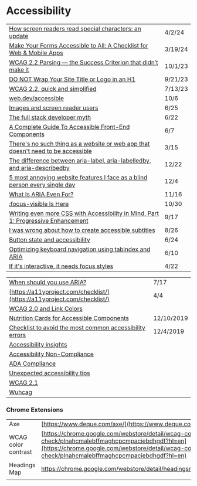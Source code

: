 # Accessibility

|                                                                                                                                                                                                                                                              |         |
| ------------------------------------------------------------------------------------------------------------------------------------------------------------------------------------------------------------------------------------------------------------ | ------- |
| [How screen readers read special characters: an update](https://elevenways.be/en/articles/screenreaders-special-characters)                                                                                                                                  | 4/2/24  |
| [Make Your Forms Accessible to All: A Checklist for Web & Mobile Apps](https://www.digitala11y.com/make-your-forms-accessible-to-all-a-checklist-for-web-mobile-apps/)                                                                                       | 3/19/24 |
| [WCAG 2.2 Parsing — the Success Criterion that didn’t make it](https://uxdesign.cc/wcag-2-2-parsing-the-success-criterion-that-didnt-make-it-ab8d4904328e)                                                                                                   | 10/1/23 |
| [DO NOT Wrap Your Site Title or Logo in an H1](https://bootcamp.uxdesign.cc/do-not-wrap-your-site-title-or-logo-in-an-h1-21dcc81a8b71)                                                                                                                       | 9/21/23 |
| [WCAG 2.2, quick and simplified](https://medium.com/design-ibm/wcag-2-2-quick-and-simplified-73c3ff66b065)                                                                                                                                                   | 7/13/23 |
| [web.dev/accessible](https://web.dev/accessible/)                                                                                                                                                                                                            | 10/6    |
| [Images and screen reader users](https://gomakethings.com/images-and-screen-reader-users/)                                                                                                                                                                   | 6/25    |
| [The full stack developer myth](https://gomakethings.com/the-full-stack-developer-myth/)                                                                                                                                                                     | 6/22    |
| [A Complete Guide To Accessible Front-End Components](https://www.smashingmagazine.com/2021/03/complete-guide-accessible-front-end-components/)                                                                                                              | 6/7     |
| [There's no such thing as a website or web app that doesn't need to be accessible](https://gomakethings.com/theres-no-such-thing-as-a-website-or-web-app-that-doesnt-need-to-be-accessible/)                                                                 | 3/15    |
| [The difference between aria-label, aria-labelledby, and aria-describedby](https://benmyers.dev/blog/aria-labels-and-descriptions/)                                                                                                                          | 12/22   |
| [5 most annoying website features I face as a blind person every single day](https://bighack.org/5-most-annoying-website-features-i-face-as-a-blind-screen-reader-user-accessibility/)                                                                       | 12/4    |
| [What Is ARIA Even For?](https://briefs.video/#pilot)                                                                                                                                                                                                        | 11/16   |
| [:focus-visible Is Here](https://css-tricks.com/focusing-on-focus-styles/)                                                                                                                                                                                   | 10/30   |
| [Writing even more CSS with Accessibility in Mind, Part 1: Progressive Enhancement](https://www.matuzo.at/blog/writing-even-more-css-with-accessibility-in-mind-progressive-enhancement/?utm\_source=CSS-Weekly\&utm\_campaign=Issue-427\&utm\_medium=email) | 9/17    |
| [I was wrong about how to create accessible subtitles](https://gomakethings.com/i-was-wrong-about-how-to-create-accessible-subtitles/?mc\_cid=86c1841e90\&mc\_eid=\[UNIQID])                                                                                 | 8/26    |
| [Button state and accessibility](https://gomakethings.com/button-state-and-accessibility/?mc\_cid=71656d75a6\&mc\_eid=\[UNIQID])                                                                                                                             | 6/24    |
| [Optimizing keyboard navigation using tabindex and ARIA](https://www.sarasoueidan.com/blog/keyboard-friendlier-article-listings/?utm\_source=CSS-Weekly\&utm\_campaign=Issue-414\&utm\_medium=email)                                                         | 6/10    |
| [If it's interactive, it needs focus styles](https://gomakethings.com/if-its-interactive-it-needs-focus-styles/?mc\_cid=e46f4c8f02\&mc\_eid=\[UNIQID])                                                                                                       | 4/22    |

|                                                                                                                                                        |            |
| ------------------------------------------------------------------------------------------------------------------------------------------------------ | ---------- |
| [When should you use ARIA?](https://gomakethings.com/when-should-you-use-aria/?mc\_cid=fba48fd3af\&mc\_eid=\[UNIQID])                                  | 7/17       |
| [https://a11yproject.com/checklist/](https://a11yproject.com/checklist/)                                                                               | 4/4        |
| [WCAG 2.0 and Link Colors](https://webaim.org/blog/wcag-2-0-and-link-colors/)                                                                          |            |
| [Nutrition Cards for Accessible Components](https://davatron5000.github.io/a11y-nutrition-cards)                                                       | 12/10/2019 |
| [Checklist to avoid the most common accessibility errors](https://www.brucelawson.co.uk/2019/checklist-to-avoid-the-most-common-accessibility-errors/) | 12/4/2019  |
| [Accessibility insights](https://accessibilityinsights.io/)                                                                                            |            |
| [Accessibility Non-Compliance](https://www.telerik.com/blogs/so-youre-being-sued-for-accessibility-non-compliance)                                     |            |
| [ADA Compliance](https://www.interactiveaccessibility.com/services/ada-compliance)                                                                     |            |
| [Unexpected accessibility tips](https://www.cjcid.com/articles/unexpected-a11y-tips/)                                                                  |            |
| [WCAG 2.1](https://www.w3.org/TR/WCAG21/)                                                                                                              |            |
| [Wuhcag](https://www.wuhcag.com/wcag-checklist/)                                                                                                       |            |

### Chrome Extensions

|                     |                                                                                                                                                                                                                          |
| ------------------- | ------------------------------------------------------------------------------------------------------------------------------------------------------------------------------------------------------------------------ |
| Axe                 | [https://www.deque.com/axe/](https://www.deque.com/axe/)                                                                                                                                                                 |
| WCAG color contrast | [https://chrome.google.com/webstore/detail/wcag-color-contrast-check/plnahcmalebffmaghcpcmpaciebdhgdf?hl=en](https://chrome.google.com/webstore/detail/wcag-color-contrast-check/plnahcmalebffmaghcpcmpaciebdhgdf?hl=en) |
| Headings Map        | https://chrome.google.com/webstore/detail/headingsmap/flbjommegcjonpdmenkdiocclhjacmbi                                                                                                                                   |
|                     |                                                                                                                                                                                                                          |
